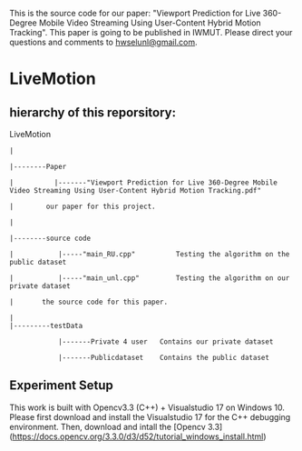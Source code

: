 This is the source code for our paper: "Viewport Prediction for Live 360-Degree Mobile Video Streaming Using User-Content Hybrid Motion Tracking". This paper is going to be published in IWMUT. Please direct your questions and comments to hwselunl@gmail.com.

# LiveMotion

## hierarchy of this reporsitory:

LiveMotion

    |

    |--------Paper 

    |          |-------"Viewport Prediction for Live 360-Degree Mobile Video Streaming Using User-Content Hybrid Motion Tracking.pdf"

    |        our paper for this project.
    
    |
    
    |--------source code
    
    |           |-----"main_RU.cpp"          Testing the algorithm on the public dataset
    
    |           |-----"main_unl.cpp"         Testing the algorithm on our private dataset
    
    |       the source code for this paper.
    
    |
    |---------testData
    
                |-------Private 4 user   Contains our private dataset
    
                |-------Publicdataset    Contains the public dataset


## Experiment Setup

This work is built with Opencv3.3 (C++) + Visualstudio 17 on Windows 10. Please first download and install the Visualstudio 17 for the C++ debugging environment. Then, download and intall the [Opencv 3.3] (https://docs.opencv.org/3.3.0/d3/d52/tutorial_windows_install.html)

##